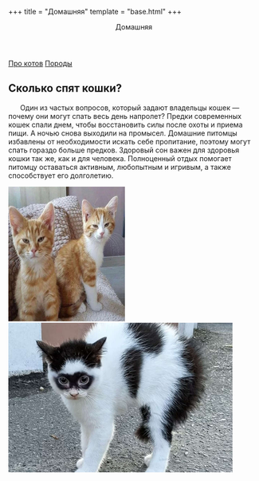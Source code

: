 +++
title = "Домашняя"
template = "base.html"
+++
<body>
    <header>
        Домашняя
    </header>
    <nav>
        <a href="article">Про котов</a>      
        <a href="breeds">Породы</a>       
    </nav>
    <article>
       <h2>Сколько спят кошки?</h2>
        &nbsp;&nbsp;&nbsp;&nbsp;&nbsp;&nbsp;Один из частых вопросов, который задают владельцы кошек — почему они могут спать весь день напролет? Предки современных кошек спали днем, чтобы восстановить силы после охоты и приема пищи. А ночью снова выходили на промысел. Домашние питомцы избавлены от необходимости искать себе пропитание, поэтому могут спать гораздо больше предков. Здоровый сон важен для здоровья кошки так же, как и для человека. Полноценный отдых помогает питомцу оставаться активным, любопытным и игривым, а также способствует его долголетию.
        <p>
            <img src="content/sleep.jpg" id="cat1" height=270 width=234>
            <img src="content/cat.jpg" id="cat2" height=300 width=450>
        </p>
    </article>
</body>